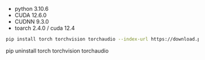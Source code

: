 - python 3.10.6
- CUDA 12.6.0
- CUDNN 9.3.0
- toarch 2.4.0 / cuda 12.4

```bash
pip install torch torchvision torchaudio --index-url https://download.pytorch.org/whl/cu124
```

pip uninstall torch torchvision torchaudio
